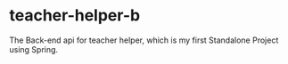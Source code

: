 # teacher-helper-b
The Back-end api for teacher helper, which is my first Standalone Project using Spring.
